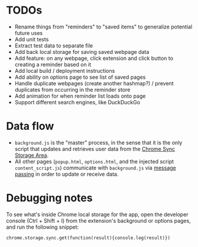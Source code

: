 # TODOs
- Rename things from "reminders" to "saved items" to generalize potential
future uses
- Add unit tests
- Extract test data to separate file
- Add back local storage for saving saved webpage data
- Add feature: on any webpage, click extension and click button to creating a
reminder based on it
- Add local build / deployment instructions
- Add ability on options page to see list of saved pages
- Handle duplicate webpages (create another hashmap?) / prevent duplicates from
occurring in the reminder store
- Add animation for when reminder list loads onto page
- Support different search engines, like DuckDuckGo

# Data flow
- `background.js` is the "master" process, in the sense that it is the only script that
updates and retrieves user data from the
[Chrome Sync Storage Area](https://developer.chrome.com/extensions/storage).
- All other pages (`popup.html`, `options.html`, and the injected script
`content_script.js`) communicate with `background.js` via
[message passing](https://developer.chrome.com/extensions/messaging) in order
to update or receive data.

# Debugging notes
To see what's inside Chrome local storage for the app, open the developer
console (Ctrl + Shift + I) from the extension's background or options pages,
and run the following snippet:

```
chrome.storage.sync.get(function(result){console.log(result)})
```
